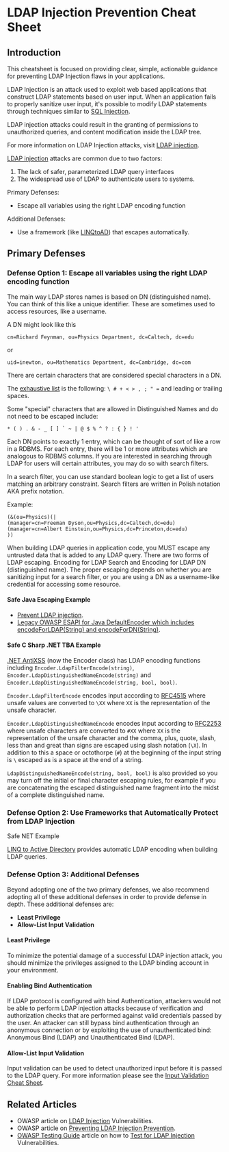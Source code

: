 # LDAP Injection Prevention Cheat Sheet

## Introduction

This cheatsheet is focused on providing clear, simple, actionable guidance for preventing LDAP Injection flaws in your applications.

LDAP Injection is an attack used to exploit web based applications that construct LDAP statements based on user input. When an application fails to properly sanitize user input, it's possible to modify LDAP statements through techniques similar to [SQL Injection](https://owasp.org/www-community/attacks/SQL_Injection).

LDAP injection attacks could result in the granting of permissions to unauthorized queries, and content modification inside the LDAP tree.

For more information on LDAP Injection attacks, visit [LDAP injection](https://owasp.org/www-community/attacks/LDAP_Injection).

[LDAP injection](https://owasp.org/www-community/attacks/LDAP_Injection) attacks are common due to two factors:

1. The lack of safer, parameterized LDAP query interfaces
2. The widespread use of LDAP to authenticate users to systems.

Primary Defenses:

- Escape all variables using the right LDAP encoding function

Additional Defenses:

- Use a framework (like [LINQtoAD](https://archive.codeplex.com/?p=linqtoad)) that escapes automatically.

## Primary Defenses

### Defense Option 1: Escape all variables using the right LDAP encoding function

The main way LDAP stores names is based on DN (distinguished name). You can think of this like a unique identifier. These are sometimes used to access resources, like a username.

A DN might look like this

`cn=Richard Feynman, ou=Physics Department, dc=Caltech, dc=edu`

or

`uid=inewton, ou=Mathematics Department, dc=Cambridge, dc=com`

There are certain characters that are considered special characters in a DN.

The [exhaustive list](https://ldapwiki.com/wiki/DN%20Escape%20Values) is the following: `\ # + < > , ; " =` and leading or trailing spaces.

Some "special" characters that are allowed in Distinguished Names and do not need to be escaped include:

```text
* ( ) . & - _ [ ] ` ~ | @ $ % ^ ? : { } ! '
```

Each DN points to exactly 1 entry, which can be thought of sort of like a row in a RDBMS. For each entry, there will be 1 or more attributes which are analogous to RDBMS columns. If you are interested in searching through LDAP for users will certain attributes, you may do so with search filters.

In a search filter, you can use standard boolean logic to get a list of users matching an arbitrary constraint. Search filters are written in Polish notation AKA prefix notation.

Example:

```text
(&(ou=Physics)(|
(manager=cn=Freeman Dyson,ou=Physics,dc=Caltech,dc=edu)
(manager=cn=Albert Einstein,ou=Physics,dc=Princeton,dc=edu)
))
```

When building LDAP queries in application code, you MUST escape any untrusted data that is added to any LDAP query. There are two forms of LDAP escaping. Encoding for LDAP Search and Encoding for LDAP DN (distinguished name). The proper escaping depends on whether you are sanitizing input for a search filter, or you are using a DN as a username-like credential for accessing some resource.

#### Safe Java Escaping Example

- [Prevent LDAP injection](https://wiki.sei.cmu.edu/confluence/spaces/flyingpdf/pdfpageexport.action?pageId=88487534).
- [Legacy OWASP ESAPI for Java DefaultEncoder which includes encodeForLDAP(String) and encodeForDN(String)](https://github.com/ESAPI/esapi-java-legacy/blob/develop/src/main/java/org/owasp/esapi/reference/DefaultEncoder.java).

#### Safe C Sharp .NET TBA Example

[.NET AntiXSS](https://blogs.msdn.microsoft.com/securitytools/2010/09/30/antixss-4-0-released/) (now the Encoder class) has LDAP encoding functions including `Encoder.LdapFilterEncode(string)`, `Encoder.LdapDistinguishedNameEncode(string)` and `Encoder.LdapDistinguishedNameEncode(string, bool, bool)`.

`Encoder.LdapFilterEncode` encodes input according to [RFC4515](https://tools.ietf.org/search/rfc4515) where unsafe values are converted to `\XX` where `XX` is the representation of the unsafe character.

`Encoder.LdapDistinguishedNameEncode` encodes input according to [RFC2253](https://tools.ietf.org/html/rfc2253) where unsafe characters are converted to `#XX` where `XX` is the representation of the unsafe character and the comma, plus, quote, slash, less than and great than signs are escaped using slash notation (`\X`). In addition to this a space or octothorpe (`#`) at the beginning of the input string is `\` escaped as is a space at the end of a string.

`LdapDistinguishedNameEncode(string, bool, bool)` is also provided so you may turn off the initial or final character escaping rules, for example if you are concatenating the escaped distinguished name fragment into the midst of a complete distinguished name.

### Defense Option 2: Use Frameworks that Automatically Protect from LDAP Injection

Safe NET Example

[LINQ to Active Directory](https://linqtoad.codeplex.com) provides automatic LDAP encoding when building LDAP queries.

### Defense Option 3: Additional Defenses

Beyond adopting one of the two primary defenses, we also recommend adopting all of these additional defenses in order to provide defense in depth. These additional defenses are:

- **Least Privilege**
- **Allow-List Input Validation**

#### Least Privilege

To minimize the potential damage of a successful LDAP injection attack, you should minimize the privileges assigned to the LDAP binding account in your environment.

#### Enabling Bind Authentication

If LDAP protocol is configured with bind Authentication, attackers would not be able to perform LDAP injection attacks because of verification
and authorization checks that are performed against valid credentials passed by the user.
An attacker can still bypass bind authentication through an anonymous connection or by exploiting the use of unauthenticated bind: Anonymous Bind (LDAP) and Unauthenticated Bind (LDAP).

#### Allow-List Input Validation

Input validation can be used to detect unauthorized input before it is passed to the LDAP query. For more information please see the [Input Validation Cheat Sheet](Input_Validation_Cheat_Sheet.md).

## Related Articles

- OWASP article on [LDAP Injection](https://owasp.org/www-community/attacks/LDAP_Injection) Vulnerabilities.
- OWASP article on [Preventing LDAP Injection Prevention](https://cheatsheetseries.owasp.org/cheatsheets/LDAP_Injection_Prevention_Cheat_Sheet.html).
- [OWASP Testing Guide](https://owasp.org/www-project-web-security-testing-guide/) article on how to [Test for LDAP Injection](https://owasp.org/www-project-web-security-testing-guide/stable/4-Web_Application_Security_Testing/07-Input_Validation_Testing/06-Testing_for_LDAP_Injection.html) Vulnerabilities.
